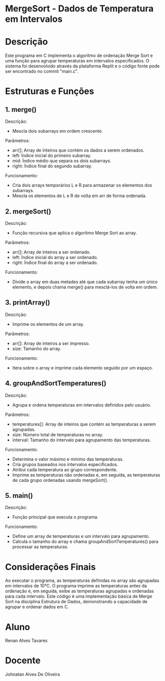 # MergeSort - Dados de Temperatura em Intervalos
# Descrição
Este programa em C implementa o algoritmo de ordenação Merge Sort e uma função para agrupar temperaturas em intervalos especificados. O sistema foi desenvolvido através da plataforma Replit e o código fonte pode ser encontrado no commit "main.c".

# Estruturas e Funções

## 1. merge()
Descrição: 
- Mescla dois subarrays em ordem crescente.

Parâmetros:
- arr[]: Array de inteiros que contém os dados a serem ordenados.
- left: Índice inicial do primeiro subarray.
- mid: Índice médio que separa os dois subarrays.
- right: Índice final do segundo subarray.
  
Funcionamento:
- Cria dois arrays temporários L e R para armazenar os elementos dos subarrays.
- Mescla os elementos de L e R de volta em arr de forma ordenada.
  
## 2. mergeSort()
Descrição: 
- Função recursiva que aplica o algoritmo Merge Sort ao array.

Parâmetros:
- arr[]: Array de inteiros a ser ordenado.
- left: Índice inicial do array a ser ordenado.
- right: Índice final do array a ser ordenado.
  
Funcionamento:
- Divide o array em duas metades até que cada subarray tenha um único elemento, e depois chama merge() para mesclá-los de volta em ordem.
  
## 3. printArray()
Descrição: 
- Imprime os elementos de um array.

Parâmetros:
- arr[]: Array de inteiros a ser impresso.
- size: Tamanho do array.
  
Funcionamento:
- Itera sobre o array e imprime cada elemento seguido por um espaço.

## 4. groupAndSortTemperatures()
Descrição: 
- Agrupa e ordena temperaturas em intervalos definidos pelo usuário.

Parâmetros:
- temperatures[]: Array de inteiros que contém as temperaturas a serem agrupadas.
- size: Número total de temperaturas no array.
- interval: Tamanho do intervalo para agrupamento das temperaturas.
  
Funcionamento:
- Determina o valor máximo e mínimo das temperaturas.
- Cria grupos baseados nos intervalos especificados.
- Atribui cada temperatura ao grupo correspondente.
- Imprime as temperaturas não ordenadas e, em seguida, as temperaturas de cada grupo ordenadas usando mergeSort().

## 5. main()
Descrição: 
- Função principal que executa o programa.
  
Funcionamento:
 - Define um array de temperaturas e um intervalo para agrupamento.
- Calcula o tamanho do array e chama groupAndSortTemperatures() para processar as temperaturas.
  
# Considerações Finais
Ao executar o programa, as temperaturas definidas no array são agrupadas em intervalos de 10°C. O programa imprime as temperaturas antes da ordenação e, em seguida, exibe as temperaturas agrupadas e ordenadas para cada intervalo. Este código é uma implementação básica de Merge Sort na disciplina Estrutura de Dados, demonstrando a capacidade de agrupar e ordenar dados em C.

# Aluno
Renan Alves Tavares

# Docente
Johnatan Alves De Oliveira
